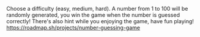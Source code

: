 Choose a difficulty (easy, medium, hard). A number from 1 to 100 will be randomly generated, you win the game when the number is guessed correctly! There's also hint while you enjoying the game, have fun playing!
https://roadmap.sh/projects/number-guessing-game
